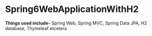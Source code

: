 # Spring6WebApplicationWithH2
**Things used include-**
Spring Web, Spring MVC, Spring Data JPA, H2 database, Thymeleaf etcetera
